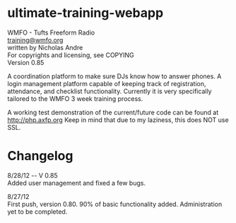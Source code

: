 ultimate-training-webapp
========================

WMFO - Tufts Freeform Radio  
training@wmfo.org  
written by Nicholas Andre  
For copyrights and licensing, see COPYING  
Version 0.85  

A coordination platform to make sure DJs know how to answer phones. A login management platform capable of keeping track of registration, attendance, and checklist functionality. Currently it is very specifically tailored to the WMFO 3 week training process.

A working test demonstration of the current/future code can be found at http://php.axfp.org Keep in mind that due to my laziness, this does NOT use SSL.

Changelog
=========

8/28/12 -- V 0.85  
Added user management and fixed a few bugs.

8/27/12  
First push, version 0.80. 90% of basic functionality added. Administration yet to be completed.
